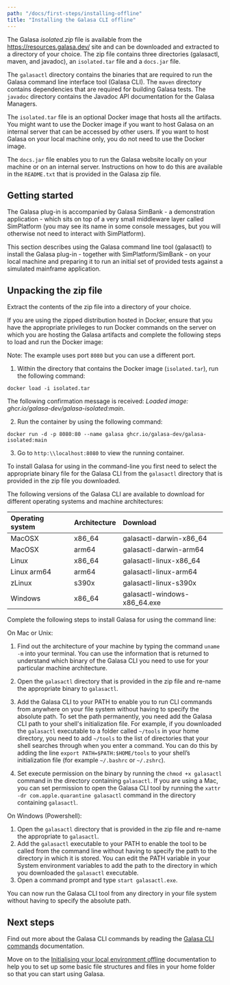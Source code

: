 ```yaml
---
path: "/docs/first-steps/installing-offline"
title: "Installing the Galasa CLI offline"
---
```


The Galasa _isolated.zip_ file is available from the <a href="https://resources.galasa.dev" target="_blank">https://resources.galasa.dev/</a> site and can be downloaded and extracted to a directory of your choice. The zip file contains three directories (galasactl, maven, and javadoc), an `isolated.tar` file and a `docs.jar` file. 

The `galasactl` directory contains the binaries that are required to run the Galasa command line interface tool (Galasa CLI). The `maven` directory contains dependencies that are required for building Galasa tests. The `javadoc` directory contains the Javadoc API documentation for the Galasa Managers.

The `isolated.tar` file is an optional Docker image that hosts all the artifacts. You might want to use the Docker image if you want to host Galasa on an internal server that can be accessed by other users. If you want to host Galasa on your local machine only, you do not need to use the Docker image. 

The `docs.jar` file enables you to run the Galasa website locally on your machine or on an internal server. Instructions on how to do this are available in the `README.txt` that is provided in the Galasa zip file. 

## Getting started

The Galasa plug-in is accompanied by Galasa SimBank - a demonstration application - which sits on top of a very small middleware layer called SimPlatform (you may see its name in some console messages, but you will otherwise not need to interact with SimPlatform).

This section describes using the Galasa command line tool (galasactl) to install the Galasa plug-in - together with SimPlatform/SimBank - on your local machine and preparing it to run an initial set of provided tests against a simulated mainframe application.


## Unpacking the zip file

Extract the contents of the zip file into a directory of your choice.

If you are using the zipped distribution hosted in Docker, ensure that you have the appropriate privileges to run Docker commands on the server on which you are hosting the Galasa artifacts and complete the following steps to load and run the Docker image: 

Note: The example uses port `8080` but you can use a different port.

1. Within the directory that contains the Docker image (`isolated.tar`), run the following command:
```
docker load -i isolated.tar
``` 

The following confirmation message is received: _Loaded image: ghcr.io/galasa-dev/galasa-isolated:main_.

2. Run the container by using the following command: 
```
docker run -d -p 8080:80 --name galasa ghcr.io/galasa-dev/galasa-isolated:main
```

3. Go to `http:\\localhost:8080` to view the running container. 


To install Galasa for using in the command-line you first need to select the appropriate binary file for the Galasa CLI from the `galasactl` directory that is provided in the zip file you downloaded.

The following versions of the Galasa CLI are available to download for different operating systems and machine architectures:

| Operating system  |  Architecture  | Download  |
| :---- | :---- | :-------- | 
| MacOSX | x86_64 | galasactl-darwin-x86_64 |
| MacOSX | arm64 | galasactl-darwin-arm64 |
| Linux | x86_64 | galasactl-linux-x86_64 | 
| Linux arm64 | arm64 | galasactl-linux-arm64 | 
| zLinux  | s390x| galasactl-linux-s390x | 
| Windows | x86_64| galasactl-windows-x86_64.exe | 


Complete the following steps to install Galasa for using the command line:

On Mac or Unix:

1. Find out the architecture of your machine by typing the command `uname -m` into your terminal. You can use the information that is returned to understand which binary of the Galasa CLI you need to use for your particular machine architecture.

1. Open the `galasactl` directory that is provided in the zip file and re-name the appropriate binary to `galasactl`. 

1. Add the Galasa CLI to your PATH to enable you to run CLI commands from anywhere on your file system without having to specify the absolute path. To set the path permanently, you need add the Galasa CLI path to your shell's initialization file. For example, if you downloaded the `galasactl` executable to a folder called `~/tools` in your home directory, you need to add `~/tools` to the list of directories that your shell searches through when you enter a command. You can do this by adding the line `export PATH=$PATH:$HOME/tools` to your shell’s initialization file (for example `~/.bashrc` or `~/.zshrc`).

1. Set execute permission on the binary by running the `chmod +x galasactl` command in the directory containing `galasactl`. If you are using a Mac, you can set permission to open the Galasa CLI tool by running the `xattr -dr com.apple.quarantine galasactl` command in the directory containing `galasactl`.


On Windows (Powershell):

1. Open the `galasactl` directory that is provided in the zip file and re-name the appropriate to `galasactl`. 
2. Add the `galasactl` executable to your PATH to enable the tool to be called from the command line without having to specify the path to the directory in which it is stored. You can edit the PATH variable in your System environment variables to add the path to the directory in which you downloaded the `galasactl` executable.
3. Open a command prompt and type `start galasactl.exe`.

You can now run the Galasa CLI tool from any directory in your file system without having to specify the absolute path.

## Next steps

Find out more about the Galasa CLI commands by reading the [Galasa CLI commands](cli-command-reference-about-offline) documentation.

Move on to the [Initialising your local environment offline](initialising-home-folder-offline) documentation to help you to set up some basic file structures and files in your home folder so that you can start using Galasa.


